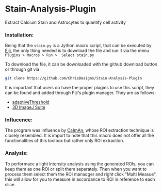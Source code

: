# Stain-Analysis-Plugin
Extract Calcium Stain and Astrocytes to quantify cell activity

### Installation:

Being that the `stain.py` is a Jython macro script, that can be executed by [Fiji](https://fiji.sc/), the only thing needed is to download the file and run it via the menu
`Plugins > Macros > Run >  Select stain.py`

To download the file, it can be downloaded with the github download button or through git via 
```sh
git clone https://github.com/ChrisDesigns/Stain-Analysis-Plugin
```

It is important that users do have the proper plugins to use this script, they can be found and added through Fiji's plugin manager. They are as follows:
- [adaptiveThreshold](https://sites.google.com/site/qingzongtseng/adaptivethreshold/)
- [3D ImageJ Suite](https://imagej.net/plugins/3d-imagej-suite/)



### Influcence:

The program was influence by [CaImAn](https://github.com/flatironinstitute/CaImAn), whose ROI extraction technique is closely resembled. It is import to note that this macro does not offer all the functionalities of this toolbox but rather only ROI extraction.


### Analysis:

To performace a light intensity analysis using the generated ROIs, you can keep them as one ROI or split them seperately. Then when you want to process them select them the ROI manaqger and right click "Multi Measue", this will allow for you  to measure in accordance to ROI in reference to each slice.
